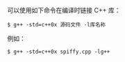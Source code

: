 可以使用如下命令在编译时链接 C++ 库：

```shell
$ g++ -std=c++0x 源码文件 -l库名称
```

例如：

```shell
$ g++ -std=c++0x spiffy.cpp -lg++
```

